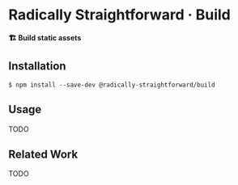 # Radically Straightforward · Build

**🏗️ Build static assets**

## Installation

```console
$ npm install --save-dev @radically-straightforward/build
```

## Usage

TODO

## Related Work

TODO
